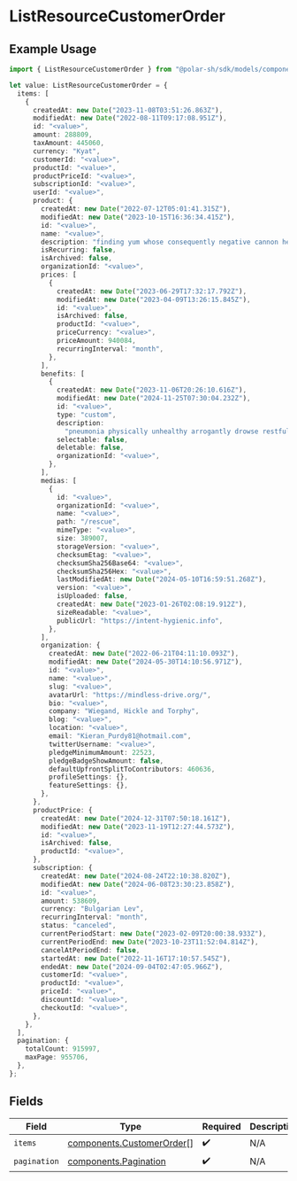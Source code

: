 # ListResourceCustomerOrder

## Example Usage

```typescript
import { ListResourceCustomerOrder } from "@polar-sh/sdk/models/components";

let value: ListResourceCustomerOrder = {
  items: [
    {
      createdAt: new Date("2023-11-08T03:51:26.863Z"),
      modifiedAt: new Date("2022-08-11T09:17:08.951Z"),
      id: "<value>",
      amount: 288809,
      taxAmount: 445060,
      currency: "Kyat",
      customerId: "<value>",
      productId: "<value>",
      productPriceId: "<value>",
      subscriptionId: "<value>",
      userId: "<value>",
      product: {
        createdAt: new Date("2022-07-12T05:01:41.315Z"),
        modifiedAt: new Date("2023-10-15T16:36:34.415Z"),
        id: "<value>",
        name: "<value>",
        description: "finding yum whose consequently negative cannon helpful",
        isRecurring: false,
        isArchived: false,
        organizationId: "<value>",
        prices: [
          {
            createdAt: new Date("2023-06-29T17:32:17.792Z"),
            modifiedAt: new Date("2023-04-09T13:26:15.845Z"),
            id: "<value>",
            isArchived: false,
            productId: "<value>",
            priceCurrency: "<value>",
            priceAmount: 940084,
            recurringInterval: "month",
          },
        ],
        benefits: [
          {
            createdAt: new Date("2023-11-06T20:26:10.616Z"),
            modifiedAt: new Date("2024-11-25T07:30:04.232Z"),
            id: "<value>",
            type: "custom",
            description:
              "pneumonia physically unhealthy arrogantly drowse restfully ew monasticism",
            selectable: false,
            deletable: false,
            organizationId: "<value>",
          },
        ],
        medias: [
          {
            id: "<value>",
            organizationId: "<value>",
            name: "<value>",
            path: "/rescue",
            mimeType: "<value>",
            size: 389007,
            storageVersion: "<value>",
            checksumEtag: "<value>",
            checksumSha256Base64: "<value>",
            checksumSha256Hex: "<value>",
            lastModifiedAt: new Date("2024-05-10T16:59:51.268Z"),
            version: "<value>",
            isUploaded: false,
            createdAt: new Date("2023-01-26T02:08:19.912Z"),
            sizeReadable: "<value>",
            publicUrl: "https://intent-hygienic.info",
          },
        ],
        organization: {
          createdAt: new Date("2022-06-21T04:11:10.093Z"),
          modifiedAt: new Date("2024-05-30T14:10:56.971Z"),
          id: "<value>",
          name: "<value>",
          slug: "<value>",
          avatarUrl: "https://mindless-drive.org/",
          bio: "<value>",
          company: "Wiegand, Hickle and Torphy",
          blog: "<value>",
          location: "<value>",
          email: "Kieran_Purdy81@hotmail.com",
          twitterUsername: "<value>",
          pledgeMinimumAmount: 22523,
          pledgeBadgeShowAmount: false,
          defaultUpfrontSplitToContributors: 460636,
          profileSettings: {},
          featureSettings: {},
        },
      },
      productPrice: {
        createdAt: new Date("2024-12-31T07:50:18.161Z"),
        modifiedAt: new Date("2023-11-19T12:27:44.573Z"),
        id: "<value>",
        isArchived: false,
        productId: "<value>",
      },
      subscription: {
        createdAt: new Date("2024-08-24T22:10:38.820Z"),
        modifiedAt: new Date("2024-06-08T23:30:23.858Z"),
        id: "<value>",
        amount: 538609,
        currency: "Bulgarian Lev",
        recurringInterval: "month",
        status: "canceled",
        currentPeriodStart: new Date("2023-02-09T20:00:38.933Z"),
        currentPeriodEnd: new Date("2023-10-23T11:52:04.814Z"),
        cancelAtPeriodEnd: false,
        startedAt: new Date("2022-11-16T17:10:57.545Z"),
        endedAt: new Date("2024-09-04T02:47:05.966Z"),
        customerId: "<value>",
        productId: "<value>",
        priceId: "<value>",
        discountId: "<value>",
        checkoutId: "<value>",
      },
    },
  ],
  pagination: {
    totalCount: 915997,
    maxPage: 955706,
  },
};
```

## Fields

| Field                                                                  | Type                                                                   | Required                                                               | Description                                                            |
| ---------------------------------------------------------------------- | ---------------------------------------------------------------------- | ---------------------------------------------------------------------- | ---------------------------------------------------------------------- |
| `items`                                                                | [components.CustomerOrder](../../models/components/customerorder.md)[] | :heavy_check_mark:                                                     | N/A                                                                    |
| `pagination`                                                           | [components.Pagination](../../models/components/pagination.md)         | :heavy_check_mark:                                                     | N/A                                                                    |